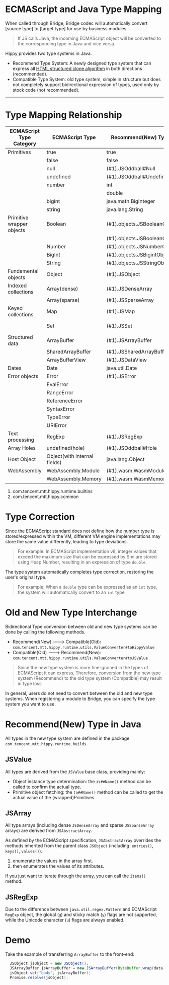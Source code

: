 # ECMAScript and Java Type Mapping

When called through Bridge, Bridge codec will automatically convert [source type] to [target type] for use by business modules.

> If JS calls Java, the incoming ECMAScript object will be converted to the corresponding type in Java and vice versa.

Hippy provides two type systems in Java.

* Recommend Type System: A newly designed type system that can express all [HTML structured clone algorithm](https://developer.mozilla.org/en-US/docs/Web/API/Web_Workers_API/Structured_clone_algorithm) in both directions  (recommended).
* Compatible Type System: old type system, simple in structure but does not completely support bidirectional expression of types, used only by stock code (not recommended).

---

# Type Mapping Relationship

| ECMAScript Type Category  | ECMAScript Type              | Recommend(New) Type in Java       | Compatible(Old) Type in Java           |
|---------------------------|------------------------------|-----------------------------------|----------------------------------------|
| Primitives                | true                         | true                              | true                                   |
|                           | false                        | false                             | false                                  |
|                           | null                         | (#1).JSOddball#Null               | null                                   |
|                           | undefined                    | (#1).JSOddball#Undefined          | (#2).ConstantValue#Undefined           |
|                           | number                       | int                               | int                                    |
|                           |                              | double                            | double                                 |
|                           | bigint                       | java.math.BigInteger              | java.math.BigInteger                   |
|                           | string                       | java.lang.String                  | java.lang.String                       |
| Primitive wrapper objects | Boolean                      | (#1).objects.JSBooleanObject#True | true                                   |
|                           |                              | (#1).objects.JSBooleanObject#False | false                                  |
|                           | Number                       | (#1).objects.JSNumberObject       | double                                 |
|                           | BigInt                       | (#1).objects.JSBigintObject       | java.math.BigInteger                   |
|                           | String                       | (#1).objects.JSStringObject       | java.lang.String                       |
| Fundamental objects       | Object                       | (#1).JSObject                     | (#2).HippyMap                          |
| Indexed collections       | Array(dense)                 | (#1).JSDenseArray                 | (#2).HippyArray  (Not fully supported) |
|                           | Array(sparse)                | (#1).JSSparseArray                | N/A                                    |
| Keyed collections         | Map                          | (#1).JSMap                        | (#2).HippyMap (Not fully supported)    |
|                           | Set                          | (#1).JSSet                        | (#2).HippyArray (Not fully supported)  |
| Structured data           | ArrayBuffer                  | (#1).JSArrayBuffer                | N/A                                    |
|                           | SharedArrayBuffer            | (#1).JSSharedArrayBuffer          | N/A                                    |
|                           | ArrayBufferView              | (#1).JSDataView                   | N/A                                    |
| Dates                     | Date                         | java.util.Date                    | java.util.Date                         |
| Error objects             | Error                        | (#1).JSError                      | N/A                                    |
|                           | EvalError                    |                                   |                                        |
|                           | RangeError                   |                                   |                                        |
|                           | ReferenceError               |                                   |                                        |
|                           | SyntaxError                  |                                   |                                        |
|                           | TypeError                    |                                   |                                        |
|                           | URIError                     |                                   |                                        |
| Text processing           | RegExp                       | (#1).JSRegExp                     | N/A                                    |
| Array Holes               | undefined(hole)              | (#1).JSOddball#Hole               | (#2).ConstantValue#Hole                |
| Host Object               | Object(with internal fields) | java.lang.Object                  | N/A                                    |
| WebAssembly               | WebAssembly.Module           | (#1).wasm.WasmModule              | N/A                                    |
|                           | WebAssembly.Memory           | (#1).wasm.WasmMemory              | N/A                                    |

1. com.tencent.mtt.hippy.runtime.builtins
2. com.tencent.mtt.hippy.common

# Type Correction

Since the ECMAScript standard does not define how the [number](https://262.ecma-international.org/#sec-ecmascript-language-types-number-type) type is stored/expressed within the VM, different VM engine implementations may store the same value differently, leading to type deviations.

> For example:
> In ECMAScript implementation v8, integer values that exceed the maximum size that can be expressed by Smi are stored using Heap Number, resulting in an expression of type `double`.

The type system automatically completes type correction, restoring the user's original type.

> For example:
> When a `double` type can be expressed as an `int` type, the system will automatically convert to an `int` type

# Old and New Type Interchange

Bidirectional Type conversion between old and new type systems can be done by calling the following methods.

* Recommend(New) ---> Compatible(Old): `com.tencent.mtt.hippy.runtime.utils.ValueConverter#toHippyValue`
* Compatible(Old) ---> Recommend(New): `com.tencent.mtt.hippy.runtime.utils.ValueConverter#toJSValue`

> Since the new type system is more fine-grained in the types of ECMAScript it can express,
> Therefore, conversion from the new type system (Recommend) to the old type system (Compatible) may result in type loss

In general, users do not need to convert between the old and new type systems. When registering a module to Bridge, you can specify the type system you want to use.

# Recommend(New) Type in Java

All types in the new type system are defined in the package `com.tencent.mtt.hippy.runtime.builds`.

## JSValue

All types are derived from the `JSValue` base class, providing mainly:

* Object instance type determination: the `is##Name()` method can be called to confirm the actual type.
* Primitive object fetching: the `to##Name()` method can be called to get the actual value of the (wrapped)Primitives.

## JSArray

All type arrays (including dense `JSDenseArray` and sparse `JSSparseArray` arrays) are derived from `JSAbstractArray`.

As defined by the ECMAScript specification, `JSAbstractArray` overrides the methods inherited from the parent class `JSObject` (including: `entries()`, `keys()`, `values()`).

1. enumerate the values in the array first.
2. then enumerates the values of its attributes.

If you just want to iterate through the array, you can call the `items()` method.

## JSRegExp

Due to the difference between `java.util.regex.Pattern` and ECMAScript `RegExp` object, the global (`g`) and sticky match (`y`) flags are not supported, while the Unicode character (`u`) flags are always enabled.

# Demo

Take the example of transferring `ArrayBuffer` to the front-end:

```java
  JSObject jsObject = new JSObject();
  JSArrayBuffer jsArrayBuffer = new JSArrayBuffer(ByteBuffer.wrap(data));
  jsObject.set("body", jsArrayBuffer);
  Promise.resolve(jsObject);
```


